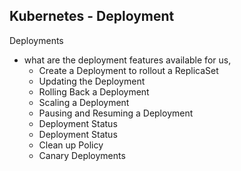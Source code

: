 ## Kubernetes - Deployment

Deployments 
- what are the deployment features available for us,
    - Create a Deployment to rollout a ReplicaSet
    - Updating the Deployment
    - Rolling Back a Deployment
    - Scaling a Deployment
    - Pausing and Resuming a Deployment
    - Deployment Status
    - Deployment Status
    - Clean up Policy
    - Canary Deployments









